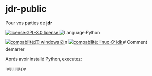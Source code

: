 # jdr-public
Pour vos parties de **jdr**

<p>
  <a href="./LICENSE">
      <img
        alt="license:GPL-3.0 license"
        src="https://img.shields.io/badge/License-GPL-blue"
      />
  </a>
  <img
      alt="Language:Python"
      src="https://img.shields.io/badge/Langua-Python-purple"
  />
</p>
  <a href="./LICENSE">
      <img
        alt="compabilité:🪟 windows ☑️ "
        src="https://img.shields.io/badge/Compabilité-windows-blue"
      />
  </a>
n
  <a href="./LICENSE">
      <img
        alt="compabilité: linux 📋 idk "
        src="https://img.shields.io/badge/Compabilité-linux-blue"
      />
  </a>
# Comment demarrer 

Aprés avoir installé Python, executez:

ipijijijijji.py
